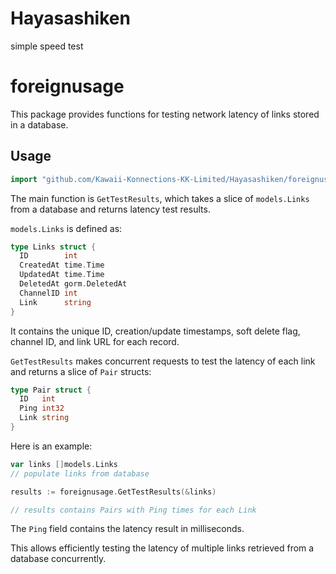 # Hayasashiken
simple speed test

# foreignusage

This package provides functions for testing network latency of links stored in a database. 

## Usage

```go
import "github.com/Kawaii-Konnections-KK-Limited/Hayasashiken/foreignusage"
```

The main function is `GetTestResults`, which takes a slice of `models.Links` from a database and returns latency test results.

`models.Links` is defined as:

```go
type Links struct {
  ID        int
  CreatedAt time.Time 
  UpdatedAt time.Time
  DeletedAt gorm.DeletedAt 
  ChannelID int
  Link      string
}
```

It contains the unique ID, creation/update timestamps, soft delete flag, channel ID, and link URL for each record.

`GetTestResults` makes concurrent requests to test the latency of each link and returns a slice of `Pair` structs:

```go
type Pair struct {
  ID   int
  Ping int32 
  Link string
}
```

Here is an example:

```go 
var links []models.Links
// populate links from database

results := foreignusage.GetTestResults(&links)

// results contains Pairs with Ping times for each Link
```

The `Ping` field contains the latency result in milliseconds.

This allows efficiently testing the latency of multiple links retrieved from a database concurrently.